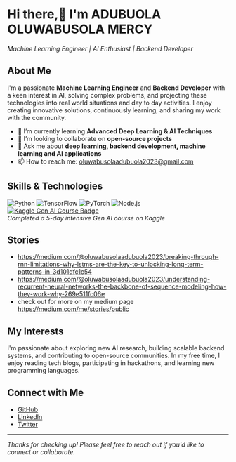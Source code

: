 # Hi there,👋 I'm ADUBUOLA OLUWABUSOLA MERCY

*Machine Learning Engineer | AI Enthusiast | Backend Developer*

## About Me

I'm a passionate **Machine Learning Engineer** and **Backend Developer** with a keen interest in AI, solving complex problems, and projecting these technologies into real world situations and day to day activities. I enjoy creating innovative solutions, continuously learning, and sharing my work with the community.

- 🌱 I’m currently learning **Advanced Deep Learning & AI Techniques** 
- 👯 I’m looking to collaborate on **open-source projects**
- 💬 Ask me about **deep learning, backend development, machine learning and AI applications**
- 📫 How to reach me: oluwabusolaadubuola2023@gmail.com

## Skills & Technologies

![Python](https://img.shields.io/badge/Python-3776AB?style=for-the-badge&logo=python&logoColor=white)
![TensorFlow](https://img.shields.io/badge/TensorFlow-FF6F00?style=for-the-badge&logo=tensorflow&logoColor=white)
![PyTorch](https://img.shields.io/badge/PyTorch-EE4C2C?style=for-the-badge&logo=pytorch&logoColor=white)
![Node.js](https://img.shields.io/badge/Node.js-339933?style=for-the-badge&logo=nodedotjs&logoColor=white)
[![Kaggle Gen AI Course Badge](https://www.kaggle.com/certification/badges/olmide/96)](https://www.kaggle.com/certification/badges/olmide/96)  
    *Completed a 5-day intensive Gen AI course on Kaggle*<!-- Add more badges as needed -->


## Stories
- https://medium.com/@oluwabusolaadubuola2023/breaking-through-rnn-limitations-why-lstms-are-the-key-to-unlocking-long-term-patterns-in-3d101dfc1c54
- https://medium.com/@oluwabusolaadubuola2023/understanding-recurrent-neural-networks-the-backbone-of-sequence-modeling-how-they-work-why-269e511fc06e
- check out for more on my medium page https://medium.com/me/stories/public

## My Interests

I'm passionate about exploring new AI research, building scalable backend systems, and contributing to open-source communities. In my free time, I enjoy reading tech blogs, participating in hackathons, and learning new programming languages.

## Connect with Me

- [GitHub](https://github.com/Busola181)
- [LinkedIn](https://www.linkedin.com/in/oluwabusola-adubuola-3526742b6/)
- [Twitter](https://x.com/YanShuan_1)

---

*Thanks for checking up! Please feel free to reach out if you'd like to connect or collaborate.*
